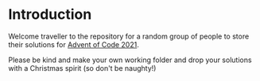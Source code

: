 # Introduction

Welcome traveller to the repository for a random group of people to store their solutions for [Advent of Code 2021](https://adventofcode.com/2021).

Please be kind and make your own working folder and drop your solutions with a Christmas spirit (so don't be naughty!)
